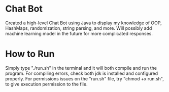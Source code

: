 # Chat Bot

Created a high-level Chat Bot using Java to display my knowledge of OOP, HashMaps, randomization, string parsing, and more. Will possibly add machine learning model in the future for more complicated responses.

# How to Run

Simply type "./run.sh" in the terminal and it will both compile and run the program. For compiling errors, check both jdk is installed and configured properly. For permissions issues on the "run.sh" file, try "chmod +x run.sh", to give execution permission to the file.